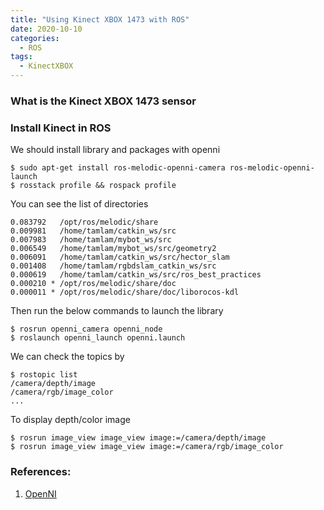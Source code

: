```yaml
---
title: "Using Kinect XBOX 1473 with ROS"
date: 2020-10-10
categories:
  - ROS
tags:
  - KinectXBOX
---
```


### What is the Kinect XBOX 1473 sensor

### Install Kinect in ROS
We should install library and packages with openni
```
$ sudo apt-get install ros-melodic-openni-camera ros-melodic-openni-launch
$ rosstack profile && rospack profile
```

You can see the list of directories
``` 
0.083792   /opt/ros/melodic/share
0.009981   /home/tamlam/catkin_ws/src
0.007983   /home/tamlam/mybot_ws/src
0.006549   /home/tamlam/mybot_ws/src/geometry2
0.006091   /home/tamlam/catkin_ws/src/hector_slam
0.001408   /home/tamlam/rgbdslam_catkin_ws/src
0.000619   /home/tamlam/catkin_ws/src/ros_best_practices
0.000210 * /opt/ros/melodic/share/doc
0.000011 * /opt/ros/melodic/share/doc/liborocos-kdl
```
Then run the below commands to launch the library
```
$ rosrun openni_camera openni_node
$ roslaunch openni_launch openni.launch
```
We can check the topics by 
```
$ rostopic list
/camera/depth/image
/camera/rgb/image_color
...
```
To display depth/color image
```
$ rosrun image_view image_view image:=/camera/depth/image
$ rosrun image_view image_view image:=/camera/rgb/image_color
```



### References:
1. [OpenNI](https://github.com/OpenNI/OpenNI)

